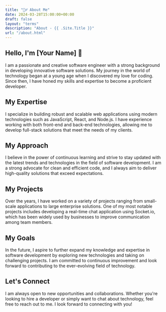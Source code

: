 ```yaml
---
title: "🙋‍♂️ About Me"
date: 2024-03-28T15:00:00+00:00
draft: false
layout: "terms"
description: "About - {{ .Site.Title }}"
url: "/about.html"
---
```


## Hello, I'm [Your Name] 👋
I am a passionate and creative software engineer with a strong background in developing innovative software solutions. My journey in the world of technology began at a young age when I discovered my love for coding. Since then, I have honed my skills and expertise to become a proficient developer.

## My Expertise
I specialize in building robust and scalable web applications using modern technologies such as JavaScript, React, and Node.js. I have experience working with both front-end and back-end technologies, allowing me to develop full-stack solutions that meet the needs of my clients.

## My Approach
I believe in the power of continuous learning and strive to stay updated with the latest trends and technologies in the field of software development. I am a strong advocate for clean and efficient code, and I always aim to deliver high-quality solutions that exceed expectations.

## My Projects
Over the years, I have worked on a variety of projects ranging from small-scale applications to large enterprise solutions. One of my most notable projects includes developing a real-time chat application using Socket.io, which has been widely used by businesses to improve communication among team members.

## My Goals
In the future, I aspire to further expand my knowledge and expertise in software development by exploring new technologies and taking on challenging projects. I am committed to continuous improvement and look forward to contributing to the ever-evolving field of technology.

## Let's Connect
I am always open to new opportunities and collaborations. Whether you're looking to hire a developer or simply want to chat about technology, feel free to reach out to me. I look forward to connecting with you!
